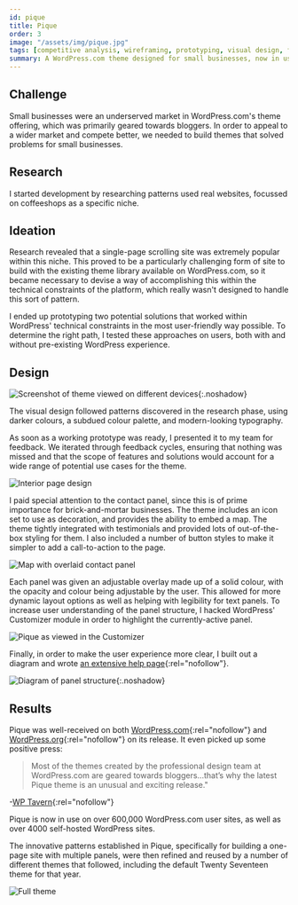 ```yaml
---
id: pique
title: Pique
order: 3
image: "/assets/img/pique.jpg"
tags: [competitive analysis, wireframing, prototyping, visual design, front-end development, usability testing, documentation]
summary: A WordPress.com theme designed for small businesses, now in use on over 600,000 user sites.
---
```


## Challenge

Small businesses were an underserved market in WordPress.com's theme offering, which was primarily geared towards bloggers. In order to appeal to a wider market and compete better, we needed to build themes that solved problems for small businesses.

## Research

I started development by researching patterns used real websites, focussed on coffeeshops as a specific niche.

## Ideation

Research revealed that a single-page scrolling site was extremely popular within this niche. This proved to be a particularly challenging form of site to build with the existing theme library available on WordPress.com, so it became necessary to devise a way of accomplishing this within the technical constraints of the platform, which really wasn't designed to handle this sort of pattern.

I ended up prototyping two potential solutions that worked within WordPress' technical constraints in the most user-friendly way possible. To determine the right path, I tested these approaches on users, both with and without pre-existing WordPress experience.

## Design 

![Screenshot of theme viewed on different devices](/assets/img/pique/pique-responsive.png){:.noshadow}

The visual design followed patterns discovered in the research phase, using darker colours, a subdued colour palette, and modern-looking typography.

As soon as a working prototype was ready, I presented it to my team for feedback. We iterated through feedback cycles, ensuring that nothing was missed and that the scope of features and solutions would account for a wide range of potential use cases for the theme. 

![Interior page design](/assets/img/pique/single-post.png)

I paid special attention to the contact panel, since this is of prime importance for brick-and-mortar businesses. The theme includes an icon set to use as decoration, and provides the ability to embed a map. The theme tightly integrated with testimonials and provided lots of out-of-the-box styling for them. I also included a number of button styles to make it simpler to add a call-to-action to the page.

![Map with overlaid contact panel](/assets/img/pique/overlay.png)

Each panel was given an adjustable overlay made up of a solid colour, with the opacity and colour being adjustable by the user. This allowed for more dynamic layout options as well as helping with legibility for text panels. To increase user understanding of the panel structure, I hacked WordPress' Customizer module in order to highlight the currently-active panel.

![Pique as viewed in the Customizer](/assets/img/pique/customizer.jpg)

Finally, in order to make the user experience more clear, I built out a diagram and wrote [an extensive help page](https://wordpress.com/theme/pique){:rel="nofollow"}.

![Diagram of panel structure](/assets/img/pique/pique-diagram2.png){:.noshadow}

## Results

Pique was well-received on both [WordPress.com](https://en.blog.wordpress.com/2015/12/17/pique/){:rel="nofollow"} and [WordPress.org](https://wordpress.org/support/theme/pique/reviews/){:rel="nofollow"} on its release. It even picked up some positive press:

> Most of the themes created by the professional design team at WordPress.com are geared towards bloggers...that’s why the latest Pique theme is an unusual and exciting release."

-[WP Tavern](https://wptavern.com/pique-a-free-small-business-theme-for-wordpress){:rel="nofollow"}

Pique is now in use on over 600,000 WordPress.com user sites, as well as over 4000 self-hosted WordPress sites.

The innovative patterns established in Pique, specifically for building a one-page site with multiple panels, were then refined and reused by a number of different themes that followed, including the default Twenty Seventeen theme for that year.

![Full theme](/assets/img/pique/pique-featured-screenshot.jpg)

